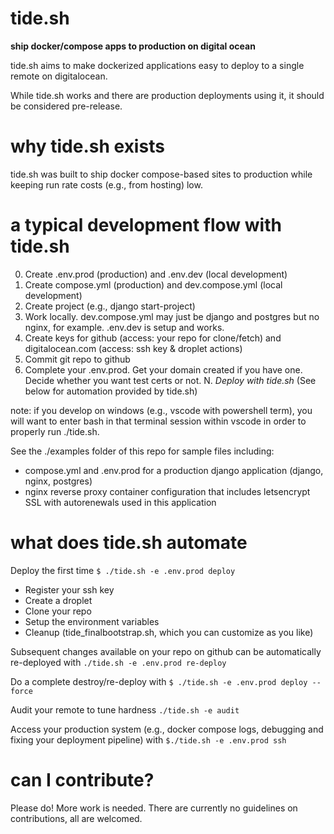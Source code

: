 # tide.sh
__ship docker/compose apps to production on digital ocean__

tide.sh aims to make dockerized applications easy to deploy to a single remote on digitalocean.

While tide.sh works and there are production deployments using it, it should be considered pre-release.

# why tide.sh exists

tide.sh was built to ship docker compose-based sites to production while keeping run rate costs (e.g., from hosting) low.

# a typical development flow with tide.sh

0. Create .env.prod (production) and .env.dev (local development)
1. Create compose.yml (production) and dev.compose.yml (local development)
2. Create project (e.g., django start-project)
3. Work locally. dev.compose.yml may just be django and postgres but no nginx, for example. .env.dev is setup and works.
4. Create keys for github (access: your repo for clone/fetch) and digitalocean.com (access: ssh key & droplet actions)
5. Commit git repo to github
6. Complete your .env.prod. Get your domain created if you have one. Decide whether you want test certs or not.
N. _Deploy with tide.sh_ (See below for automation provided by tide.sh)

note: if you develop on windows (e.g., vscode with powershell term), you will want to enter bash in that terminal session within vscode in order to properly run ./tide.sh.

See the ./examples folder of this repo for sample files including:

- compose.yml and .env.prod for a production django application (django, nginx, postgres)
- nginx reverse proxy container configuration that includes letsencrypt SSL with autorenewals used in this application

# what does tide.sh automate

Deploy the first time ```$ ./tide.sh -e .env.prod deploy```
- Register your ssh key
- Create a droplet
- Clone your repo
- Setup the environment variables
- Cleanup (tide_finalbootstrap.sh, which you can customize as you like)

Subsequent changes available on your repo on github can be automatically re-deployed with ```./tide.sh -e .env.prod re-deploy```

Do a complete destroy/re-deploy with ```$ ./tide.sh -e .env.prod deploy --force```

Audit your remote to tune hardness ```./tide.sh -e audit```

Access your production system (e.g., docker compose logs, debugging and fixing your deployment pipeline) with ```$./tide.sh -e .env.prod ssh```

# can I contribute?

Please do! More work is needed. There are currently no guidelines on contributions, all are welcomed.